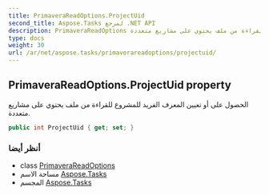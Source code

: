 ```yaml
---
title: PrimaveraReadOptions.ProjectUid
second_title: Aspose.Tasks لمرجع .NET API
description: PrimaveraReadOptions ملكية. الحصول على أو تعيين المعرف الفريد للمشروع للقراءة من ملف يحتوي على مشاريع متعددة.
type: docs
weight: 30
url: /ar/net/aspose.tasks/primaverareadoptions/projectuid/
---
```

## PrimaveraReadOptions.ProjectUid property

الحصول على أو تعيين المعرف الفريد للمشروع للقراءة من ملف يحتوي على مشاريع متعددة.

```csharp
public int ProjectUid { get; set; }
```

### أنظر أيضا

* class [PrimaveraReadOptions](../)
* مساحة الاسم [Aspose.Tasks](../../primaverareadoptions/)
* المجسم [Aspose.Tasks](../../../)


